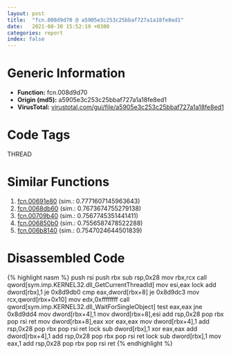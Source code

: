 ```yaml
---
layout: post
title:  "fcn.008d9d70 @ a5905e3c253c25bbaf727a1a18fe8ed1"
date:   2021-08-30 15:52:19 +0300
categories: report
index: false
---
```


# Generic Information
- **Function:** fcn.008d9d70
- **Origin (md5):** a5905e3c253c25bbaf727a1a18fe8ed1
- **VirusTotal:** [virustotal.com/gui/file/a5905e3c253c25bbaf727a1a18fe8ed1][virustotal_ref]

# Code Tags
<span class="tag" id="THREAD">THREAD</span>


# Similar Functions

1. [fcn.00691e80][similar_1_ref] (sim.: 0.7771607145963643)
2. [fcn.0068db60][similar_2_ref] (sim.: 0.7673674755279138)
3. [fcn.00709b40][similar_3_ref] (sim.: 0.7567745351441411)
4. [fcn.006850b0][similar_4_ref] (sim.: 0.7556587478522288)
5. [fcn.006b8140][similar_5_ref] (sim.: 0.7547024644501839)


# Disassembled Code

{% highlight nasm %}
push rsi
push rbx
sub rsp,0x28
mov rbx,rcx
call qword[sym.imp.KERNEL32.dll_GetCurrentThreadId]
mov esi,eax
lock add dword[rbx],1
je 0x8d9db0
cmp eax,dword[rbx+8]
je 0x8d9dc3
mov rcx,qword[rbx+0x10]
mov edx,0xffffffff
call qword[sym.imp.KERNEL32.dll_WaitForSingleObject]
test eax,eax
jne 0x8d9dd4
mov dword[rbx+4],1
mov dword[rbx+8],esi
add rsp,0x28
pop rbx
pop rsi
ret 
mov dword[rbx+8],eax
xor eax,eax
mov dword[rbx+4],1
add rsp,0x28
pop rbx
pop rsi
ret 
lock sub dword[rbx],1
xor eax,eax
add dword[rbx+4],1
add rsp,0x28
pop rbx
pop rsi
ret 
lock sub dword[rbx],1
mov eax,1
add rsp,0x28
pop rbx
pop rsi
ret 
{% endhighlight %}


[similar_1_ref]: /report/fcn.00691e80@c92f0480e2fbc88393d2c65c08a235e0
[similar_2_ref]: /report/fcn.0068db60@c92f0480e2fbc88393d2c65c08a235e0
[similar_3_ref]: /report/fcn.00709b40@a5905e3c253c25bbaf727a1a18fe8ed1
[similar_4_ref]: /report/fcn.006850b0@c92f0480e2fbc88393d2c65c08a235e0
[similar_5_ref]: /report/fcn.006b8140@c92f0480e2fbc88393d2c65c08a235e0
[virustotal_ref]: https://www.virustotal.com/gui/file/a5905e3c253c25bbaf727a1a18fe8ed1